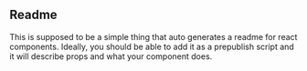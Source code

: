 ## Readme

This is supposed to be a simple thing that auto generates a readme for react components.
Ideally, you should be able to add it as a prepublish script and it will describe props and what your component does.
